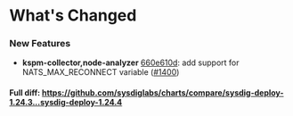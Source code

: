# What's Changed

### New Features
- **kspm-collector,node-analyzer** [660e610d](https://github.com/sysdiglabs/charts/commit/660e610d475cdac3b9d2c51da4af0a01abce31f6): add support for NATS_MAX_RECONNECT variable ([#1400](https://github.com/sysdiglabs/charts/issues/1400))
#### Full diff: https://github.com/sysdiglabs/charts/compare/sysdig-deploy-1.24.3...sysdig-deploy-1.24.4
